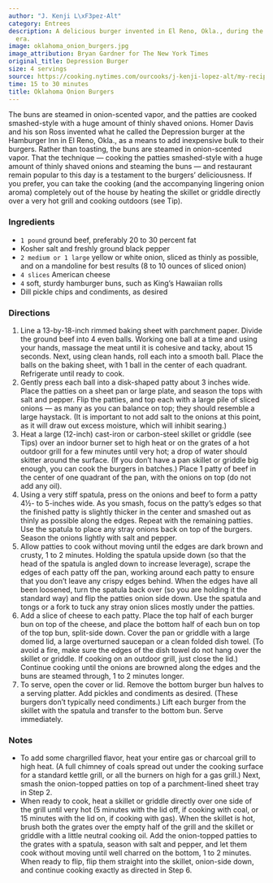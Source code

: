 ```yaml
---
author: "J. Kenji L\xF3pez-Alt"
category: Entrees
description: A delicious burger invented in El Reno, Okla., during the Depression
  era.
image: oklahoma_onion_burgers.jpg
image_attribution: Bryan Gardner for The New York Times
original_title: Depression Burger
size: 4 servings
source: https://cooking.nytimes.com/ourcooks/j-kenji-lopez-alt/my-recipes?action=click&module=byline&region=recipe%20page
time: 15 to 30 minutes
title: Oklahoma Onion Burgers
---
```


The buns are steamed in onion-scented vapor, and the patties are cooked smashed-style with a huge amount of thinly shaved onions. Homer Davis and his son Ross invented what he called the Depression burger at the Hamburger Inn in El Reno, Okla., as a means to add inexpensive bulk to their burgers. Rather than toasting, the buns are steamed in onion-scented vapor. That the technique — cooking the patties smashed-style with a huge amount of thinly shaved onions and steaming the buns — and restaurant remain popular to this day is a testament to the burgers’ deliciousness. If you prefer, you can take the cooking (and the accompanying lingering onion aroma) completely out of the house by heating the skillet or griddle directly over a very hot grill and cooking outdoors (see Tip).

### Ingredients

* `1 pound` ground beef, preferably 20 to 30 percent fat
* Kosher salt and freshly ground black pepper
* `2 medium or 1 large` yellow or white onion, sliced as thinly as possible, and on a mandoline for best results (8 to 10 ounces of sliced onion)
* `4 slices` American cheese
* `4` soft, sturdy hamburger buns, such as King’s Hawaiian rolls
* Dill pickle chips and condiments, as desired

### Directions

1. Line a 13-by-18-inch rimmed baking sheet with parchment paper. Divide the ground beef into 4 even balls. Working one ball at a time and using your hands, massage the meat until it is cohesive and tacky, about 15 seconds. Next, using clean hands, roll each into a smooth ball. Place the balls on the baking sheet, with 1 ball in the center of each quadrant. Refrigerate until ready to cook.
2. Gently press each ball into a disk-shaped patty about 3 inches wide. Place the patties on a sheet pan or large plate, and season the tops with salt and pepper. Flip the patties, and top each with a large pile of sliced onions — as many as you can balance on top; they should resemble a large haystack. (It is important to not add salt to the onions at this point, as it will draw out excess moisture, which will inhibit searing.)
3. Heat a large (12-inch) cast-iron or carbon-steel skillet or griddle (see Tips) over an indoor burner set to high heat or on the grates of a hot outdoor grill for a few minutes until very hot; a drop of water should skitter around the surface. (If you don’t have a pan skillet or griddle big enough, you can cook the burgers in batches.) Place 1 patty of beef in the center of one quadrant of the pan, with the onions on top (do not add any oil).
4. Using a very stiff spatula, press on the onions and beef to form a patty 4½- to 5-inches wide. As you smash, focus on the patty’s edges so that the finished patty is slightly thicker in the center and smashed out as thinly as possible along the edges. Repeat with the remaining patties. Use the spatula to place any stray onions back on top of the burgers. Season the onions lightly with salt and pepper.
5. Allow patties to cook without moving until the edges are dark brown and crusty, 1 to 2 minutes. Holding the spatula upside down (so that the head of the spatula is angled down to increase leverage), scrape the edges of each patty off the pan, working around each patty to ensure that you don’t leave any crispy edges behind. When the edges have all been loosened, turn the spatula back over (so you are holding it the standard way) and flip the patties onion side down. Use the spatula and tongs or a fork to tuck any stray onion slices mostly under the patties.
6. Add a slice of cheese to each patty. Place the top half of each burger bun on top of the cheese, and place the bottom half of each bun on top of the top bun, split-side down. Cover the pan or griddle with a large domed lid, a large overturned saucepan or a clean folded dish towel. (To avoid a fire, make sure the edges of the dish towel do not hang over the skillet or griddle. If cooking on an outdoor grill, just close the lid.) Continue cooking until the onions are browned along the edges and the buns are steamed through, 1 to 2 minutes longer.
7. To serve, open the cover or lid. Remove the bottom burger bun halves to a serving platter. Add pickles and condiments as desired. (These burgers don’t typically need condiments.) Lift each burger from the skillet with the spatula and transfer to the bottom bun. Serve immediately.

### Notes

* To add some chargrilled flavor, heat your entire gas or charcoal grill to high heat. (A full chimney of coals spread out under the cooking surface for a standard kettle grill, or all the burners on high for a gas grill.) Next, smash the onion-topped patties on top of a parchment-lined sheet tray in Step 2.
* When ready to cook, heat a skillet or griddle directly over one side of the grill until very hot (5 minutes with the lid off, if cooking with coal, or 15 minutes with the lid on, if cooking with gas). When the skillet is hot, brush both the grates over the empty half of the grill and the skillet or griddle with a little neutral cooking oil. Add the onion-topped patties to the grates with a spatula, season with salt and pepper, and let them cook without moving until well charred on the bottom, 1 to 2 minutes. When ready to flip, flip them straight into the skillet, onion-side down, and continue cooking exactly as directed in Step 6.